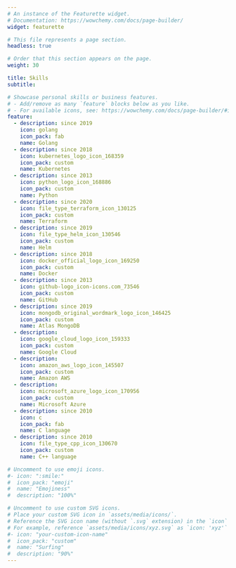 ```yaml
---
# An instance of the Featurette widget.
# Documentation: https://wowchemy.com/docs/page-builder/
widget: featurette

# This file represents a page section.
headless: true

# Order that this section appears on the page.
weight: 30

title: Skills
subtitle:

# Showcase personal skills or business features.
# - Add/remove as many `feature` blocks below as you like.
# - For available icons, see: https://wowchemy.com/docs/page-builder/#icons
feature:
  - description: since 2019
    icon: golang
    icon_pack: fab
    name: Golang
  - description: since 2018
    icon: kubernetes_logo_icon_168359
    icon_pack: custom
    name: Kubernetes
  - description: since 2013
    icon: python_logo_icon_168886
    icon_pack: custom
    name: Python
  - description: since 2020
    icon: file_type_terraform_icon_130125
    icon_pack: custom
    name: Terraform
  - description: since 2019
    icon: file_type_helm_icon_130546
    icon_pack: custom
    name: Helm
  - description: since 2018
    icon: docker_official_logo_icon_169250
    icon_pack: custom
    name: Docker
  - description: since 2013
    icon: github-logo_icon-icons.com_73546
    icon_pack: custom
    name: GitHub
  - description: since 2019
    icon: mongodb_original_wordmark_logo_icon_146425
    icon_pack: custom
    name: Atlas MongoDB
  - description:
    icon: google_cloud_logo_icon_159333
    icon_pack: custom
    name: Google Cloud
  - description:
    icon: amazon_aws_logo_icon_145507
    icon_pack: custom
    name: Amazon AWS
  - description:
    icon: microsoft_azure_logo_icon_170956
    icon_pack: custom
    name: Microsoft Azure            
  - description: since 2010
    icon: c
    icon_pack: fab
    name: C language
  - description: since 2010
    icon: file_type_cpp_icon_130670
    icon_pack: custom
    name: C++ language

# Uncomment to use emoji icons.
#- icon: ":smile:"
#  icon_pack: "emoji"
#  name: "Emojiness"
#  description: "100%"

# Uncomment to use custom SVG icons.
# Place your custom SVG icon in `assets/media/icons/`.
# Reference the SVG icon name (without `.svg` extension) in the `icon` field.
# For example, reference `assets/media/icons/xyz.svg` as `icon: 'xyz'`
#- icon: "your-custom-icon-name"
#  icon_pack: "custom"
#  name: "Surfing"
#  description: "90%"
---
```

